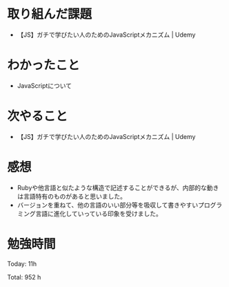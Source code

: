 # 取り組んだ課題
- 【JS】ガチで学びたい人のためのJavaScriptメカニズム | Udemy

# わかったこと
- JavaScriptについて

# 次やること
- 【JS】ガチで学びたい人のためのJavaScriptメカニズム | Udemy

# 感想
- Rubyや他言語と似たような構造で記述することができるが、内部的な動きは言語特有のものがあると思いました。
- バージョンを重ねて、他の言語のいい部分等を吸収して書きやすいプログラミング言語に進化していっている印象を受けました。

# 勉強時間
Today: 11h

Total: 952 h
